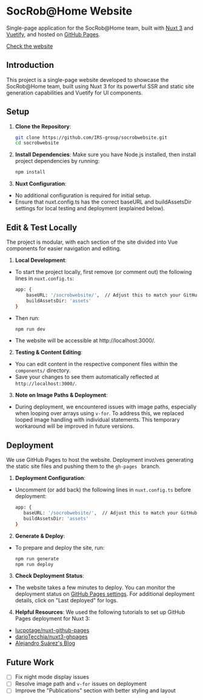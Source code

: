 # SocRob@Home Website

Single-page application for the SocRob@Home team, built with [Nuxt 3](https://nuxt.com/) and [Vuetify](https://vuetifyjs.com/), and hosted on [GitHub Pages](https://github.com/IRS-group/socrobwebsite).

[Check the website](https://irs-group.github.io/socrobwebsite/)

## Introduction

This project is a single-page website developed to showcase the SocRob@Home team, built using Nuxt 3 for its powerful SSR and static site generation capabilities and Vuetify for UI components.

## Setup

1. **Clone the Repository**:
   ```bash
   git clone https://github.com/IRS-group/socrobwebsite.git
   cd socrobwebsite

2. **Install Dependencies**: Make sure you have Node.js installed, then install project dependencies by running:
    ```bash
   npm install

3. **Nuxt Configuration**:
- No additional configuration is required for initial setup.
- Ensure that nuxt.config.ts has the correct baseURL and buildAssetsDir settings for local testing and deployment (explained below).


## Edit & Test Locally

The project is modular, with each section of the site divided into Vue components for easier navigation and editing.

1. **Local Development**:
- To start the project locally, first remove (or comment out) the following lines in ```nuxt.config.ts```:
    ```bash
   app: {
        baseURL: '/socrobwebsite/',  // Adjust this to match your GitHub Pages repo name
        buildAssetsDir: 'assets'
    }
- Then run:
    ```bash
   npm run dev
- The website will be accessible at http://localhost:3000/.

2. **Testing & Content Editing**:
- You can edit content in the respective component files within the ```components/``` directory.
- Save your changes to see them automatically reflected at ```http://localhost:3000/```.

3. **Note on Image Paths & Deployment**:
- During deployment, we encountered issues with image paths, especially when looping over arrays using ```v-for```. To address this, we replaced looped image handling with individual statements. This temporary workaround will be improved in future versions.



## Deployment

We use GitHub Pages to host the website. Deployment involves generating the static site files and pushing them to the ``gh-pages `` branch.

1. **Deployment Configuration**:
- Uncomment (or add back) the following lines in ```nuxt.config.ts``` before deployment:
     ```bash
    app: {
        baseURL: '/socrobwebsite/',  // Adjust this to match your GitHub Pages repo name
        buildAssetsDir: 'assets'
    }

2. **Generate & Deploy**:
- To prepare and deploy the site, run:
    ```bash
    npm run generate
    npm run deploy

3. **Check Deployment Status**:
- The website takes a few minutes to deploy. You can monitor the deployment status on [GitHub Pages settings](https://github.com/IRS-group/socrobwebsite/settings/pages). For additional deployment details, click on "Last deployed" for logs.

4. **Helpful Resources**: We used the following tutorials to set up GitHub Pages deployment for Nuxt 3:
- [lucpotage/nuxt-github-pages](https://github.com/lucpotage/nuxt-github-pages)
- [darioTecchia/nuxt3-ghpages](https://github.com/darioTecchia/nuxt3-ghpages/tree/main)
- [Alejandro Suárez's Blog](https://alejandrosuarez.eu/blog/how-to-deploy-nuxt3-app-in-github-pages/)



## Future Work
- [ ] Fix night mode display issues
- [ ] Resolve image path and ```v-for``` issues on deployment
- [ ] Improve the "Publications" section with better styling and layout
